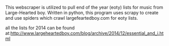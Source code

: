 This webscraper is utilized to pull end of the year (eoty) lists for music from Large-Hearted boy.
Written in python, this program uses scrapy to create and use spiders which crawl largefeartedboy.com for eoty lists.

all the lists for 2014 can be found at:http://www.largeheartedboy.com/blog/archive/2014/12/essential_and_i.html